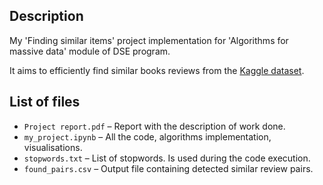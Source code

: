 ## Description

My 'Finding similar items' project implementation for 'Algorithms for massive data' module of DSE program.

It aims to efficiently find similar books reviews from the [Kaggle dataset](https://www.kaggle.com/datasets/mohamedbakhet/amazon-books-reviews/data?select=Books_rating.csv).

## List of files

- `Project report.pdf` – Report with the description of work done.
- `my_project.ipynb` – All the code, algorithms implementation, visualisations.
- `stopwords.txt` – List of stopwords. Is used during the code execution.
- `found_pairs.csv` – Output file containing detected similar review pairs.
